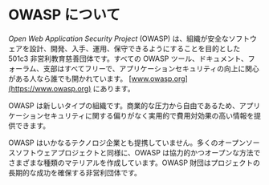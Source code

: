 # OWASP について

*Open Web Application Security Project* (OWASP) は、組織が安全なソフトウェアを設計、開発、入手、運用、保守できるようにすることを目的とした 501c3 非営利教育慈善団体です。すべての OWASP ツール、ドキュメント、フォーラム、支部はすべてフリーで、アプリケーションセキュリティの向上に関心がある人なら誰でも開かれています。 [www.owasp.org](https://www.owasp.org) にあります。

OWASP は新しいタイプの組織です。商業的な圧力から自由であるため、アプリケーションセキュリティに関する偏りがなく実用的で費用対効果の高い情報を提供できます。

OWASP はいかなるテクノロジ企業とも提携していません。多くのオープンソースソフトウェアプロジェクトと同様に、OWASP は協力的かつオープンな方法でさまざまな種類のマテリアルを作成しています。OWASP 財団はプロジェクトの長期的な成功を確保する非営利団体です。
